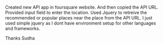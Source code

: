 Created new API app in foursquare website. 
And then copied the API URL.
Provided input field to enter the location.
Used Jquery to retreive the recommended or popular places near the place from the API URL. 
I just used simple jquery as I dont have environment setup for other languages and frameworks.

Thanks
Sudha
